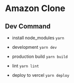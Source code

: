 # Amazon Clone

## Dev Command

- install node_modules
  `yarn`

- development
  `yarn dev`

- production build
  `yarn build`

- lint
  `yarn lint`

- deploy to vercel
  `yarn deploy`
